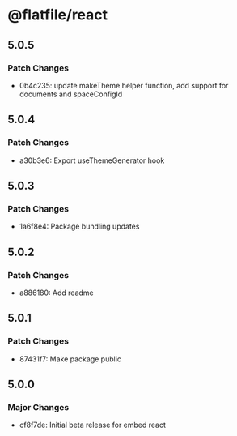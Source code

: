 # @flatfile/react

## 5.0.5

### Patch Changes

- 0b4c235: update makeTheme helper function, add support for documents and spaceConfigId

## 5.0.4

### Patch Changes

- a30b3e6: Export useThemeGenerator hook

## 5.0.3

### Patch Changes

- 1a6f8e4: Package bundling updates

## 5.0.2

### Patch Changes

- a886180: Add readme

## 5.0.1

### Patch Changes

- 87431f7: Make package public

## 5.0.0

### Major Changes

- cf8f7de: Initial beta release for embed react
